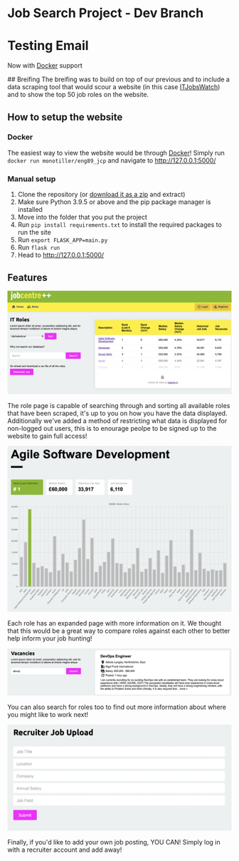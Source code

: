 # Job Search Project - Dev Branch
# Testing Email
Now with [Docker](https://github.com/monotiller/engineering89-job-project-group-2/tree/docker) support

## Breifing
The breifing was to build on top of our previous and to include a data scraping tool that would scour a website (in this case [ITJobsWatch](https://www.itjobswatch.co.uk/)) and to show the top 50 job roles on the website.

## How to setup the website
### Docker
The easiest way to view the website would be through [Docker](https://hub.docker.com/r/monotiller/eng89_jcp)! Simply run `docker run monotiller/eng89_jcp` and navigate to http://127.0.0.1:5000/

### Manual setup
1. Clone the repository (or [download it as a zip](https://github.com/monotiller/engineering89-job-project-group-2/archive/refs/heads/main.zip) and extract)
2. Make sure Python 3.9.5 or above and the pip package manager is installed
3. Move into the folder that you put the project
4. Run `pip install requirements.txt` to install the required packages to run the site
5. Run `export FLASK_APP=main.py`
6. Run `flask run`
7. Head to http://127.0.0.1:5000/

## Features
![Role page](images/roles.png)

The role page is capable of searching through and sorting all available roles that have been scraped, it's up to you on how you have the data displayed. Additionally we've added a method of restricting what data is displayed for non-logged out users, this is to enourage peolpe to be signed up to the website to gain full access!

![Role breakdown page](images/role_page.png)

Each role has an expanded page with more information on it. We thought that this would be a great way to compare roles against each other to better help inform your job hunting!

![vaccancies](images/vaccancies.png)

You can also search for roles too to find out more information about where you might like to work next!

![Recuriters](images/recruit.png)

Finally, if you'd like to add your own job posting, YOU CAN! Simply log in with a recruiter account and add away!

